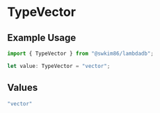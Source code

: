 # TypeVector

## Example Usage

```typescript
import { TypeVector } from "@swkim86/lambdadb";

let value: TypeVector = "vector";
```

## Values

```typescript
"vector"
```